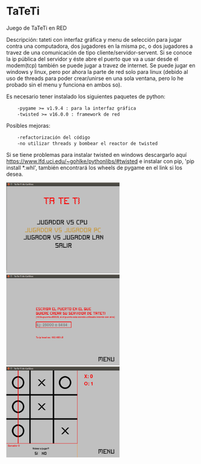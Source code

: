 # TaTeTi
Juego de TaTeTi en RED

Descripción: tateti con interfaz gráfica y menu de selección para jugar contra una computadora, dos jugadores en la misma pc, o dos jugadores a travez de una comunicación de tipo cliente/servidor-servent. Si se conoce la ip pública del servidor y éste abre el puerto que va a usar desde el modem(tcp) también se puede jugar a travez de internet. Se puede jugar en windows y linux, pero por ahora la parte de red solo para linux (debido al uso de threads para poder crear/unirse en una sola ventana, pero lo he probado sin el menu y funciona en ambos so). 

Es necesario tener instalado los siguientes paquetes de python:

        -pygame >= v1.9.4 : para la interfaz gráfica
        -twisted >= v16.0.0 : framework de red 

Posibles mejoras:

        -refactorización del código
        -no utilizar threads y bombear el reactor de twisted
        
        
        
Si se tiene problemas para instalar twisted en windows descargarlo aquí https://www.lfd.uci.edu/~gohlke/pythonlibs/#twisted e instalar con pip, 'pip install *.whl', también encontrará los wheels de pygame en el link si los desea.



<img src="https://github.com/carlosmaccarrone/TaTeTi/blob/master/capturas/capturaprimera.jpg" width="300" height="240"> <img src="https://github.com/carlosmaccarrone/TaTeTi/blob/master/capturas/capturasegunda.jpg" width="300" height="240"> <img src="https://github.com/carlosmaccarrone/TaTeTi/blob/master/capturas/capturatercera.jpg" width="300" height="240">

